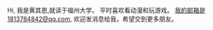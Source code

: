 Hi,
我是黄其恩,就读于福州大学。
平时喜欢看动漫和玩游戏。
我的邮箱是1813784842@qq.com,
欢迎发消息给我，希望交到更多朋友。

<!--
**HQEYF1/HQEYF1** is a ✨ _special_ ✨ repository because its `README.md` (this file) appears on your GitHub profile.

Here are some ideas to get you started:

- 🔭 I’m currently working on ...
- 🌱 I’m currently learning ...
- 👯 I’m looking to collaborate on ...
- 🤔 I’m looking for help with ...
- 💬 Ask me about ...
- 📫 How to reach me: ...
- 😄 Pronouns: ...
- ⚡ Fun fact: ...
-->
